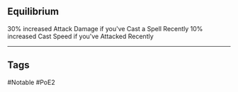 ## Equilibrium
30% increased Attack Damage if you've Cast a Spell Recently
10% increased Cast Speed if you've Attacked Recently

---
## Tags
#Notable
#PoE2
